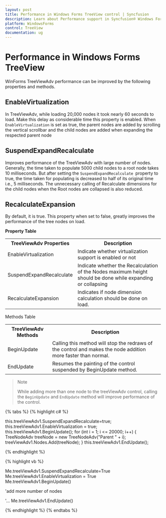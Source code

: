 ```yaml
---
layout: post
title: Performance in Windows Forms TreeView control | Syncfusion
description: Learn about Performance support in Syncfusion® Windows Forms TreeView control, its elements and more details.
platform: WindowsForms
control: TreeView 
documentation: ug
---
```

# Performance in Windows Forms TreeView

WinForms TreeViewAdv performance can be improved by the following properties and methods.

## EnableVirtualization

In TreeViewAdv, while loading 20,000 nodes it took nearly 60 seconds to load. Make this delay as considerable time this property is enabled. When `EnableVirtualization` is set as true, the parent nodes are added by scrolling the vertical scrollbar  and the child nodes are added when expanding the respected parent node

## SuspendExpandRecalculate

Improves performance of the TreeViewAdv with large number of nodes. Generally, the time taken to populate 5000 child nodes to a root node takes 10 milliseconds. But after setting the `SuspendExpandRecalculate `property to true, the time taken for populating is decreased to half of its original time i.e., 5 milliseconds. The unnecessary calling of Recalculate dimensions for the child nodes when the Root nodes are collapsed is also reduced.

## RecalculateExpansion

By default, it is true. This property when set to false, greatly improves the performance of the tree nodes on load.


<b>Property Table</b>

<table>
<tr>
<th>
TreeViewAdv Properties</th><th>
Description</th></tr>
<tr>
<td>
EnableVirtualization</td><td>
Indicate whether virtualization support is enabled or not</td></tr>
<tr>
<td>
SuspendExpandRecalculate</td><td>
Indicate whether the Recalculation of the Nodes maximum height should be done while expanding or collapsing</td></tr>
<tr>
<td>
RecalculateExpansion</td><td>
Indicates if node dimension calculation should be done on load.</td></tr>
</table>

Methods Table

<table>
<tr>
<th>
TreeViewAdv Methods</th><th>
Description</th></tr>
<tr>
<td>
BeginUpdate</td><td>
Calling this method will stop the redraws of the control and makes the node addition more faster than normal.</td></tr>
<tr>
<td>
EndUpdate</td><td>
Resumes the painting of the control suspended by BeginUpdate method.</td></tr>
</table>

> Note
> 
> While adding more than one node to the treeViewAdv control, calling the `BeginUpdate` and `EndUpdate` method will improve performance of the control.

{% tabs %}
{% highlight c# %}

this.treeViewAdv1.SuspendExpandRecalculate=true; this.treeViewAdv1.EnableVirtualization = true;
this.treeViewAdv1.BeginUpdate();
for (int i = 1; i <= 20000; i++)
	{
        TreeNodeAdv treeNode = new TreeNodeAdv("Parent " + i);
        treeViewAdv1.Nodes.Add(treeNode);
    }
this.treeViewAdv1.EndUpdate();


{% endhighlight %}

{% highlight vb %}

Me.treeViewAdv1.SuspendExpandRecalculate=True
Me.treeViewAdv1.EnableVirtualization = True
Me.treeViewAdv1.BeginUpdate()

'add more number of nodes

'...
Me.treeViewAdv1.EndUpdate()

{% endhighlight %}
{% endtabs %}
